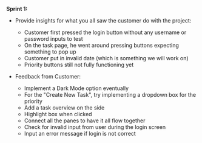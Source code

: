 **Sprint 1:**
* Provide insights for what you all saw the customer do with the project:
  - Customer first pressed the login button without any username or password inputs to test
  - On the task page, he went around pressing buttons expecting something to pop up
  - Customer put in invalid date (which is something we will work on)
  - Priority buttons still not fully functioning yet

* Feedback from Customer:
  - Implement a Dark Mode option eventually
  - For the "Create New Task", try implementing a dropdown box for the priority
  - Add a task overview on the side 
  - Highlight box when clicked
  - Connect all the panes to have it all flow together
  - Check for invalid input from user during the login screen
  - Input an error message if login is not correct
